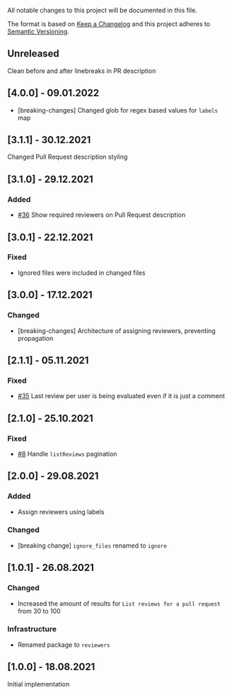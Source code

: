 All notable changes to this project will be documented in this file.

The format is based on [Keep a Changelog](http://keepachangelog.com/)
and this project adheres to [Semantic Versioning](http://semver.org/).

## Unreleased

Clean before and after linebreaks in PR description

## [4.0.0] - 09.01.2022

- [breaking-changes] Changed glob for regex based values for `labels` map

## [3.1.1] - 30.12.2021

Changed Pull Request description styling

## [3.1.0] - 29.12.2021

### Added
- [#36](https://github.com/zattoo/reviewers/issues/36) Show required reviewers on Pull Request description

## [3.0.1] - 22.12.2021

### Fixed
- Ignored files were included in changed files

## [3.0.0] - 17.12.2021

### Changed
- [breaking-changes] Architecture of assigning reviewers, preventing propagation

## [2.1.1] - 05.11.2021

### Fixed
- [#35](https://github.com/zattoo/reviewers/issues/35) Last review per user is being evaluated even if it is just a comment

## [2.1.0] - 25.10.2021

### Fixed
- [#8](https://github.com/zattoo/reviewers/issues/8) Handle `listReviews` pagination

## [2.0.0] - 29.08.2021

### Added
- Assign reviewers using labels

### Changed
- [breaking change] `ignore_files` renamed to `ignore`

## [1.0.1] - 26.08.2021

### Changed
- Increased the amount of results for `List reviews for a pull request` from 30 to 100

### Infrastructure
- Renamed package to `reviewers`

## [1.0.0] - 18.08.2021

Initial implementation
